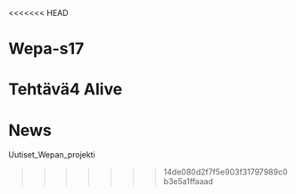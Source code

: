<<<<<<< HEAD
# Wepa-s17
Tehtävä4 Alive
=======
# News
Uutiset_Wepan_projekti
>>>>>>> 14de080d2f7f5e903f31797989c0b3e5a1ffaaad
